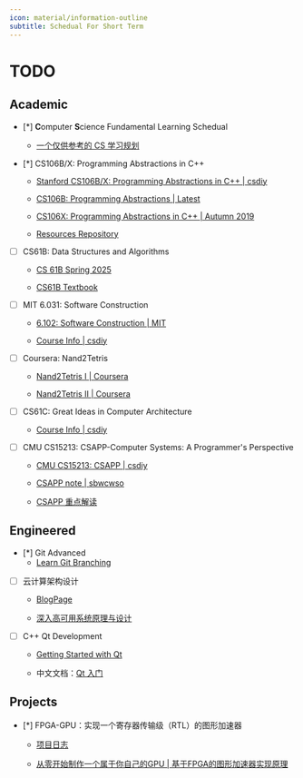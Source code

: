 ```yaml
---
icon: material/information-outline
subtitle: Schedual For Short Term
---
```


# TODO

## Academic

- [*] **C**omputer **S**cience Fundamental Learning Schedual
    - [一个仅供参考的 CS 学习规划](https://csdiy.wiki/CS%E5%AD%A6%E4%B9%A0%E8%A7%84%E5%88%92/)

- [*] CS106B/X: Programming Abstractions in C++
    - [Stanford CS106B/X: Programming Abstractions in C++ | csdiy](https://csdiy.wiki/%E7%BC%96%E7%A8%8B%E5%85%A5%E9%97%A8/cpp/CS106B_CS106X/)

    - [CS106B: Programming Abstractions | Latest](https://web.stanford.edu/class/cs106b/)

    - [CS106X: Programming Abstractions in C++ | Autumn 2019](https://web.stanford.edu/class/cs106x/)

    - [Resources Repository](https://github.com/virtualguard101/CS106B)

- [ ] CS61B: Data Structures and Algorithms
    - [CS 61B Spring 2025](https://sp25.datastructur.es/)

    - [CS61B Textbook](https://cs61b-2.gitbook.io/cs61b-textbook)

- [ ] MIT 6.031: Software Construction
    - [6.102: Software Construction | MIT](https://web.mit.edu/6.102/www/sp25/)

    - [Course Info | csdiy](https://csdiy.wiki/%E8%BD%AF%E4%BB%B6%E5%B7%A5%E7%A8%8B/6031/)

- [ ] Coursera: Nand2Tetris
    - [Nand2Tetris I | Coursera](https://www.coursera.org/learn/build-a-computer)

    - [Nand2Tetris II | Coursera](https://www.coursera.org/learn/nand2tetris2)

- [ ] CS61C: Great Ideas in Computer Architecture
    - [Course Info | csdiy](https://csdiy.wiki/%E4%BD%93%E7%B3%BB%E7%BB%93%E6%9E%84/CS61C/)

- [ ] CMU CS15213: CSAPP-Computer Systems: A Programmer's Perspective
    - [CMU CS15213: CSAPP | csdiy](https://csdiy.wiki/%E8%AE%A1%E7%AE%97%E6%9C%BA%E7%B3%BB%E7%BB%9F%E5%9F%BA%E7%A1%80/CSAPP/)

    - [CSAPP note | sbwcwso](https://note.sbwcwso.com/CSStudy/#/page/csapp)

    - [CSAPP 重点解读](https://fengmuzi2003.gitbook.io/csapp3e)


## Engineered

- [*] Git Advanced
    - [Learn Git Branching](https://learngitbranching.js.org/?locale=zh_CN)

- [ ] 云计算架构设计
    - [BlogPage](https://blog.virtualguard101.xyz/2025/05/19/container-tech/)

    - [深入高可用系统原理与设计](https://www.thebyte.com.cn/)

- [ ] C++ Qt Development
    - [Getting Started with Qt](https://doc.qt.io/qt-6.8/gettingstarted.html)

    - 中文文档：[Qt 入门](https://doc.qt.io/qt-6.8/zh/gettingstarted.html)


## Projects

- [*] FPGA-GPU：实现一个寄存器传输级（RTL）的图形加速器
    - [项目日志](https://projects.virtualguard101.xyz/posts/gpu-researching-log/)

    - [从零开始制作一个属于你自己的GPU | 基于FPGA的图形加速器实现原理](https://zhuanlan.zhihu.com/p/714400366?utm_psn=1883987006549374851)
